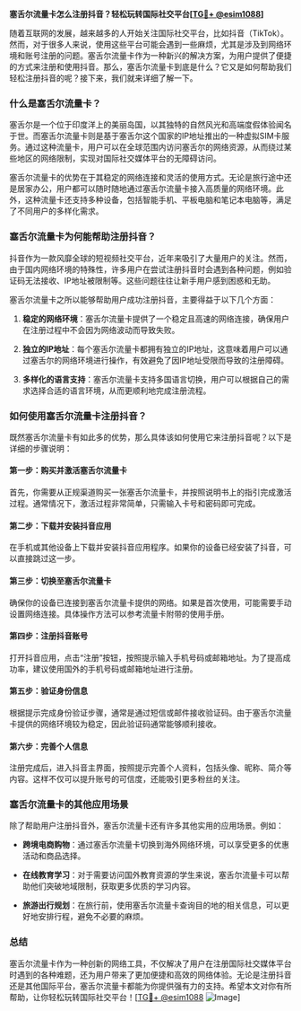 **塞舌尔流量卡怎么注册抖音？轻松玩转国际社交平台[[TG💪+ @esim1088](https://t.me/s/esim1088)]**

随着互联网的发展，越来越多的人开始关注国际社交平台，比如抖音（TikTok）。然而，对于很多人来说，使用这些平台可能会遇到一些麻烦，尤其是涉及到网络环境和账号注册的问题。塞舌尔流量卡作为一种新兴的解决方案，为用户提供了便捷的方式来注册和使用抖音。那么，塞舌尔流量卡到底是什么？它又是如何帮助我们轻松注册抖音的呢？接下来，我们就来详细了解一下。

### 什么是塞舌尔流量卡？

塞舌尔是一个位于印度洋上的美丽岛国，以其独特的自然风光和高端度假体验闻名于世。而塞舌尔流量卡则是基于塞舌尔这个国家的IP地址推出的一种虚拟SIM卡服务。通过这种流量卡，用户可以在全球范围内访问塞舌尔的网络资源，从而绕过某些地区的网络限制，实现对国际社交媒体平台的无障碍访问。

塞舌尔流量卡的优势在于其稳定的网络连接和灵活的使用方式。无论是旅行途中还是居家办公，用户都可以随时随地通过塞舌尔流量卡接入高质量的网络环境。此外，这种流量卡还支持多种设备，包括智能手机、平板电脑和笔记本电脑等，满足了不同用户的多样化需求。

### 塞舌尔流量卡为何能帮助注册抖音？

抖音作为一款风靡全球的短视频社交平台，近年来吸引了大量用户的关注。然而，由于国内网络环境的特殊性，许多用户在尝试注册抖音时会遇到各种问题，例如验证码无法接收、IP地址被限制等。这些问题往往让新手用户感到困惑和无助。

塞舌尔流量卡之所以能够帮助用户成功注册抖音，主要得益于以下几个方面：

1. **稳定的网络环境**：塞舌尔流量卡提供了一个稳定且高速的网络连接，确保用户在注册过程中不会因为网络波动而导致失败。
   
2. **独立的IP地址**：每个塞舌尔流量卡都拥有独立的IP地址，这意味着用户可以通过塞舌尔的网络环境进行操作，有效避免了因IP地址受限而导致的注册障碍。
   
3. **多样化的语言支持**：塞舌尔流量卡支持多国语言切换，用户可以根据自己的需求选择合适的语言环境，从而更顺利地完成注册流程。

### 如何使用塞舌尔流量卡注册抖音？

既然塞舌尔流量卡有如此多的优势，那么具体该如何使用它来注册抖音呢？以下是详细的步骤说明：

#### 第一步：购买并激活塞舌尔流量卡

首先，你需要从正规渠道购买一张塞舌尔流量卡，并按照说明书上的指引完成激活过程。通常情况下，激活过程非常简单，只需输入卡号和密码即可完成。

#### 第二步：下载并安装抖音应用

在手机或其他设备上下载并安装抖音应用程序。如果你的设备已经安装了抖音，可以直接跳过这一步。

#### 第三步：切换至塞舌尔流量卡

确保你的设备已连接到塞舌尔流量卡提供的网络。如果是首次使用，可能需要手动设置网络连接。具体操作方法可以参考流量卡附带的使用手册。

#### 第四步：注册抖音账号

打开抖音应用，点击“注册”按钮，按照提示输入手机号码或邮箱地址。为了提高成功率，建议使用国外的手机号码或邮箱地址进行注册。

#### 第五步：验证身份信息

根据提示完成身份验证步骤，通常是通过短信或邮件接收验证码。由于塞舌尔流量卡提供的网络环境较为稳定，因此验证码通常能够顺利接收。

#### 第六步：完善个人信息

注册完成后，进入抖音主界面，按照提示完善个人资料，包括头像、昵称、简介等内容。这样不仅可以提升账号的可信度，还能吸引更多粉丝的关注。

### 塞舌尔流量卡的其他应用场景

除了帮助用户注册抖音外，塞舌尔流量卡还有许多其他实用的应用场景。例如：

- **跨境电商购物**：通过塞舌尔流量卡切换到海外网络环境，可以享受更多的优惠活动和商品选择。
  
- **在线教育学习**：对于需要访问国外教育资源的学生来说，塞舌尔流量卡可以帮助他们突破地域限制，获取更多优质的学习内容。
  
- **旅游出行规划**：在旅行前，使用塞舌尔流量卡查询目的地的相关信息，可以更好地安排行程，避免不必要的麻烦。

### 总结

塞舌尔流量卡作为一种创新的网络工具，不仅解决了用户在注册国际社交媒体平台时遇到的各种难题，还为用户带来了更加便捷和高效的网络体验。无论是注册抖音还是其他国际平台，塞舌尔流量卡都能为你提供强有力的支持。希望本文对你有所帮助，让你轻松玩转国际社交平台！[[TG💪+ @esim1088](https://t.me/s/esim1088) ![Image](https://i.postimg.cc/4NQfJmqS/Snipaste-2025-05-13-00-14-12.png)]